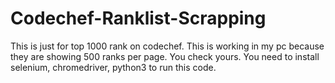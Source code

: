 # Codechef-Ranklist-Scrapping
This is just for top 1000 rank on codechef. This is working in my pc because they are showing 500 ranks per page. You check yours. You need to install selenium, chromedriver, python3 to run this code.

